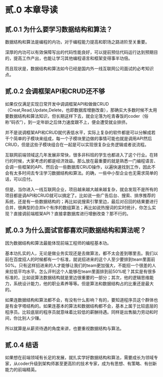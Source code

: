 # 贰.0 本章导读

## 贰.0.1 为什么要学习数据结构和算法？

数据结构和算法是编程的内功，对于编程能力提高和职场之路进阶至关重要。

深厚的内功可以有效保障写出的代码性能良好，可以提前预估代码运行达到预期目的，提高工作产出，也能让学习其他编程语言和框架变得事半功倍。

而且现状是，数据结构和算法如今已经是国内外一线互联网公司面试的必考知识点。

## 贰.0.2 会调框架API和CRUD还不够

如果仅仅满足实现日常开发中调调框架API和做做CRUD（Creat,Read,Update,Delete，也即数据库增删改查），那确实大多数时候不太用要数据结构和算法知识，但长期这样下去，就会沦落为吃青春饭的coder（俗称“码农”），到一定年龄之后体力速度跟不上，便会遭受就业排挤。

并不是说调框架API和CRUD就代表低水平，实际上复杂的软件都是可以分解成若干个简单的子模块来组成，每一个子模块里边做的事情可能也就是调用API然后CRUD，但是这些子模块组合在一起是可以实现很复杂业务逻辑或者说流程。

互联网前端领域这几年发展非常快，很多非科班的学生也都进入了这个行业。在转行的时候，大家考虑的都是经济效益。那么放在最重要的就是熟悉一门编程语言、会调一些框架的API、然后会一些数据库CRUD操作，以遍快速找到工作，因此不会有太多时间去专注学习数据结构和算法。的确，一些中小型企业也无需求简单的话，可以应付。

但是，当你进入一线互联网企业，项目越来越大越来越复杂，就会发现不是所有的项目都是调API和CRUD就可以搞定了。比如说一些广告后台、搜索、排序推荐的系统，还是有一些数据结构的；再比如说搜索引擎里边，最后对召回的结果要进行合并，很典型的合并k个有序的数组算法；再比如说热搜词的实时统计，你怎么实现？直接调前端框架API？直接拿数据库进行增删改查？那不行的。

## 贰.0.3 为什么面试官都喜欢问数据结构和算法呢？

因为数据结构和算法最能体现前端工程师的编程基本功。

基本功扎实的人，无论是做业务实现还是去做算法，都不太会差到哪里去。我们以前在百度招人的时候都有一个标准，就说招进来的这个人至少要排到team里面前50%。只有这样招进来的人才能够让我们的team更加强大，不能招一个很差的人来拉低平均水平。怎么评判这个人能够在team里面排到前50%呢？其实是有很多标准的，比如说算法数据结构就是里边很重要的一部分；其次，他的逻辑思维能力，系统设计能力，他的职业素养等等。但是算法和数据结构占的比重还是最大的。

如果连数据结构和算法都不会，有没有什么影响？有的，要知道程序员这个群体也是有金字塔结构的。如果连基本的算法和数据结构都不会，基本上属于比较底层的程序员。比较底层的程序员就意味着比较低的薪酬待遇。同样是出售脑力劳动和时间，你比别人少赚。

所以就算是从薪资待遇的角度来讲，也要重视数据结构与算法。

## 贰.0.4 结语

如果想在前端领域有长足的发展，就扎实学好数据结构和算法，需要成长为领域专家，从coder升级到架构师甚至更高阶的技术专家，成为有思想、有策略、有创新能力的前端精英。





